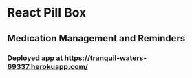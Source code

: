 # React Pill Box

## Medication Management and Reminders

### Deployed app at https://tranquil-waters-69337.herokuapp.com/
